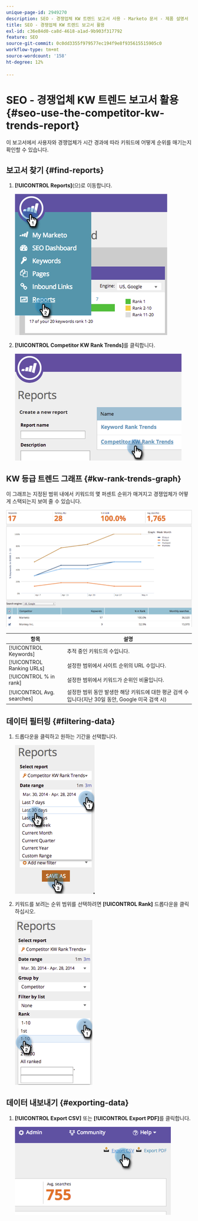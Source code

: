 ```yaml
---
unique-page-id: 2949270
description: SEO - 경쟁업체 KW 트렌드 보고서 사용 - Marketo 문서 - 제품 설명서
title: SEO - 경쟁업체 KW 트렌드 보고서 활용
exl-id: c36e84d0-ca8d-4618-a1ad-9b903f317792
feature: SEO
source-git-commit: 0c0dd3355f979577ec194f9e8f935615515905c0
workflow-type: tm+mt
source-wordcount: '158'
ht-degree: 12%

---
```


# SEO - 경쟁업체 KW 트렌드 보고서 활용 {#seo-use-the-competitor-kw-trends-report}

이 보고서에서 사용자와 경쟁업체가 시간 경과에 따라 키워드에 어떻게 순위를 매기는지 확인할 수 있습니다.

## 보고서 찾기 {#find-reports}

1. **[!UICONTROL Reports]**(으)로 이동합니다.

   ![](assets/image2014-9-18-14-3a6-3a18.png)

1. **[!UICONTROL Competitor KW Rank Trends]**&#x200B;를 클릭합니다.

   ![](assets/image2014-9-18-14-3a6-3a37.png)

## KW 등급 트렌드 그래프 {#kw-rank-trends-graph}

이 그래프는 지정된 범위 내에서 키워드의 몇 퍼센트 순위가 매겨지고 경쟁업체가 어떻게 스택되는지 보여 줄 수 있습니다.

![](assets/image2014-9-18-14-3a7-3a1.png)

| 항목 | 설명 |
|---|---|
| [!UICONTROL Keywords] | 추적 중인 키워드의 수입니다. |
| [!UICONTROL Ranking URLs] | 설정한 범위에서 사이트 순위의 URL 수입니다. |
| [!UICONTROL % in rank] | 설정한 범위에서 키워드가 순위인 비율입니다. |
| [!UICONTROL Avg. searches] | 설정한 범위 동안 발생한 해당 키워드에 대한 평균 검색 수입니다(지난 30일 동안, Google 미국 검색 시) |

## 데이터 필터링 {#filtering-data}

1. 드롭다운을 클릭하고 원하는 기간을 선택합니다.

   ![](assets/image2014-9-18-14-3a7-3a17.png)

1. 키워드를 보려는 순위 범위를 선택하려면 **[!UICONTROL Rank]** 드롭다운을 클릭하십시오.

   ![](assets/image2014-9-18-14-3a8-3a26.png)

## 데이터 내보내기 {#exporting-data}

1. **[!UICONTROL Export CSV]** 또는 **[!UICONTROL Export PDF]**&#x200B;를 클릭합니다.

   ![](assets/image2014-9-18-14-3a9-3a49.png)
